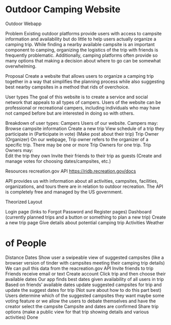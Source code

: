 # Outdoor Camping Website
Outdoor Webapp

Problem
 Existing outdoor platforms provide users with access to campsite information and availability but do little to help users actually organize a camping trip. While finding a nearby available campsite is an important component to camping, organizing the logistics of the trip with friends is frequently problematic. Additionally, camping platforms often provide so many options that making a decision about where to go can be somewhat overwhelming.

Proposal
Create a website that allows users to organize a camping trip together in a way that simplifies the planning process while also suggesting best nearby campsites in a method that rids of overchoice.

User types
The goal of this website is to create a service and social network that appeals to all types of campers. Users of the website can be professional or recreational campers, including individuals who may have not camped before but are interested in doing so with others.

Breakdown of user types: 
Campers
Users of our website. 
Campers may:
Browse campsite information
Create a new trip
View schedule of a trip they participate in
(Participate in vote)
(Make post about their trip)
Trip Owner (Organizer)
On our webpage, Trip owner refers to the organizer of a specific trip. There may be one or more Trip Owners for one trip.
Trip Owners may:  
 Edit the trip they own
 Invite their friends to their trip as guests 
(Create and manage votes for choosing dates/campsites, etc.)

Resources
recreation.gov API
https://ridb.recreation.gov/docs

API provides us with information about all activities, campsites, facilities, organizations, and tours there are in relation to outdoor recreation. The API is completely free and managed by the US government.


Theorized Layout

Login page (links to Forgot Password and Register pages)
Dashboard (currently planned trips and a button or something to plan a new trip)
Create a new trip page
Give details about potential camping trip
Activities
Weather
# of People
Distance
Dates
Show user a swipeable view of suggested campsites (like a browser version of tinder with campsites meeting their camping trip details) 
We can pull this data from the reacreation.gov API
Invite friends to trip
Friends receive email or text
Create account
Click trip and then choose their available dates
Our app finds best dates given availability of all users in trip
Based on friends’ available dates update suggested campsites for trip and update the suggest dates for trip
(Not sure about how to do this part best) Users determine which of the suggested campsites they want
maybe some voting feature
or we allow the users to debate themselves and have the creator select the campsite
Campsite and dates are confirmed
Share trip options (make a public view for that trip showing details and various activities)
Done





